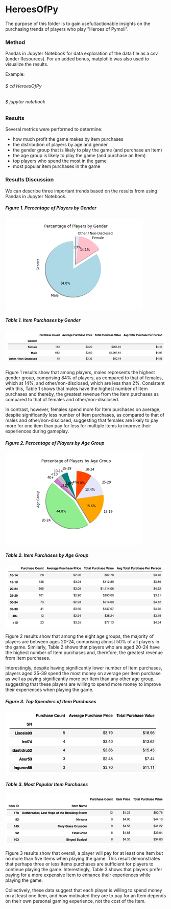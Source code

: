 # HeroesOfPy

The purpose of this folder is to gain useful/actionable insights on the purchasing trends of players who play "Heroes of Pymoli".

### Method 

Pandas in Jupyter Notebook for data exploration of the data file as a csv (under Resources). For an added bonus, matplotlib was also used to visualize the results.

Example: 

###### $ cd HeroesOfPy 
 
###### $ jupyter notebook 
  
### Results 

Several metrics were performed to determine: 
- how much profit the game makes by item purchases 
- the distribution of players by age and gender 
- the gender group that is likely to play the game (and purchase an Item) 
- the age group is likely to play the game (and purchase an Item)
- top players who spend the most in the game
- most popular item purchases in the game

### Results Discussion 

We can describe three important trends based on the results from using Pandas in Jupyter Notebook.


##### Figure 1. Percentage of Players by Gender 

  <img src="https://raw.githubusercontent.com/ying-li-python/HeroesOfPy/master/Images/gender_percent.png"> 
    
##### Table 1. Item Purchases by Gender

  <img src="https://raw.githubusercontent.com/ying-li-python/HeroesOfPy/master/Images/gender_purchase_summary.png">

 
Figure 1 results show that among players, males represents the highest gender group, comprising 84% of players, as compared to that of females, which at 14%, and other/non-disclosed, which are less than 2%. Consistent with this, Table 1 shows that males have the highest number of Item purchases and thereby, the greatest revenue from the Item purchases as compared to that of females and other/non-disclosed. 

In contrast, however, females spend more for Item purchases on average, despite significantly less number of Item purchases, as compared to that of males and other/non-disclosed, suggesting that females are likely to pay more for one item than pay for less for multiple items to improve their experiences during gameplay.

##### Figure 2. Percentage of Players by Age Group  

<img src="https://raw.githubusercontent.com/ying-li-python/HeroesOfPy/master/Images/age_group_percentages.png"> 



##### Table 2. Item Purchases by Age Group 

<img src="https://raw.githubusercontent.com/ying-li-python/HeroesOfPy/master/Images/age_group_purchase_summary.png">


Figure 2 results show that among the eight age groups, the majority of players are between ages 20-24, comprising almost 50% of all players in the game. Similarly, Table 2 shows that players who are aged 20-24 have the highest number of Item purchases and, therefore, the greatest revenue from Item purchases. 

Interestingly, despite having significantly lower number of Item purchases, players aged 35-39 spend the most money on average per Item purchase as well as paying significantly more per Item than any other age group, suggesting that these players are willing to spend more money to improve their experiences when playing the game.


##### Figure 3. Top Spenders of Item Purchases 

<img src="https://raw.githubusercontent.com/ying-li-python/HeroesOfPy/master/Images/top_spender_summary.png"> 

##### Table 3. Most Popular Item Purchases 

<img src="https://raw.githubusercontent.com/ying-li-python/HeroesOfPy/master/Images/most_profitable_summary.png">

Figure 3 results show that overall, a player will pay for at least one Item but no more than five Items when playing the game. This result demonstrates that perhaps three or less Items purchases are sufficient for players to continue playing the game. Interestingly, Table 3 shows that players prefer paying for a more expensive Item to enhance their experiences while playing the game. 

Collectively, these data suggest that each player is willing to spend money on at least one Item, and how motivated they are to pay for an Item depends on their own personal gaming experience, not the cost of the Item.

